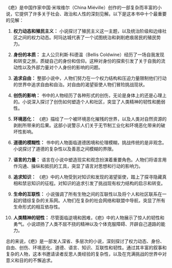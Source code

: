《疤》是中国作家中国·米埃维尔（China Miéville）创作的一部复杂而丰富的小说，它提供了许多关于社会、政治和人性的深刻见解。以下是这本书中十个最重要的见解：

1. **权力动态和殖民主义：** 小说探讨了殖民主义这一主题，以及统治阶级和边缘社区之间的权力动态。阿玛达城代表了一个试图统治和剥削疤痕居民的殖民势力。

2. **身份的本质：** 主人公贝利斯·科德温（Bellis Coldwine）经历了一场自我发现和转变之旅，质疑自己的身份和信仰。这种对身份的探索引发了关于自我的流动性以及外部力量对个人身份的影响的问题。

3. **追求自由：** 整部小说中，人物们努力在一个权力结构和压迫力量限制他们行动的世界中追求自由和自治。对自由的渴望驱使人物们冒险挑战现状。

4. **创伤的影响：** 书中的人物经历了各种形式的创伤，无论是身体上的还是心理上的。小说深入探讨了创伤如何塑造个人和社区，突显了人类精神的韧性和脆弱性。

5. **环境恶化：** 《疤》描绘了一个被环境恶化摧残的世界，以及人类对自然资源的剥削所带来的后果。这部小说警示人们关于无节制工业化和环境恶化带来的破坏性影响。

6. **道德的模糊性：** 书中的人物面临道德困境和伦理模糊，挑战传统的是非观念。小说探讨了道德的复杂性以及善恶之间模糊的界限。

7. **语言的力量：** 语言在小说中塑造现实和观念扮演着重要角色。人物们将语言用作沟通、操纵和抵抗的工具，突显了语言对思想和行动的影响力。

8. **追求知识：** 《疤》中的人物受到对知识和发现的渴望驱使，踏上了探寻隐藏真相和禁忌知识的征程。对知识的追求引发了挑战现有权力结构的启示和转变。

9. **生命的互联性：** 小说强调了所有生物之间的互联性以及将个人和社区联系在一起的错综复杂的关系网。人物们在复杂的社会网络和联盟中导航，突显了所有生命形式的相互依存性。

10. **人类精神的韧性：** 尽管面临逆境和困难，《疤》中的人物展示了惊人的韧性和勇气。小说颂扬了人类不屈不挠的精神以及个体克服障碍、开辟自己道路的能力。

总的来说，《疤》是一部发人深省、多层次的小说，深刻探讨了权力动态、身份、自由、创伤、环境恶化、道德、语言、知识、互联性和韧性。通过其丰富的叙事和复杂的人物，这本书邀请读者反思人类经验的复杂性，以及在充满挑战的世界中对意义和目的的不懈追求。